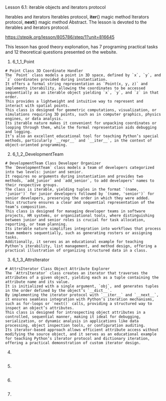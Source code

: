 Lesson 6.1: iterable objects and iterators protocol

Iterables and iterators
Iterables protocol, **iter**() magic method
Iterators protocol, **next**() magic method
Abstract. The lesson is devoted to the iterables and iterators protocol.

https://stepik.org/lesson/805786/step/1?unit=816645

This lesson has good theory explonation, has 7 programing practical tasks and 12 theoretical questions presented on the website.

1. 6_1_1_Point

```
# Point Class 3D Coordinate Handler
The `Point` class models a point in 3D space, defined by `x`, `y`, and `z` coordinates provided during instantiation.
It offers a formal string representation as `Point(x, y, z)` and implements iterability, allowing the coordinates to be accessed sequentially as an iterable object yielding `x`, `y`, and `z` in that order.
This provides a lightweight and intuitive way to represent and interact with spatial points.
This class is designed for geometric computations, visualization, or simulations requiring 3D points, such as in computer graphics, physics engines, or data analysis.
Its iterable nature makes it convenient for unpacking coordinates or looping through them, while the formal representation aids debugging and logging.
It’s also an excellent educational tool for teaching Python’s special methods, particularly `__repr__` and `__iter__`, in the context of object-oriented programming.

```

2. 6_1_2_DevelopmentTeam

```
# DevelopmentTeam Class Developer Organizer
The `DevelopmentTeam` class models a team of developers categorized into two levels: junior and senior.
It requires no arguments during instantiation and provides two methods, `add_junior` and `add_senior`, to add developers’ names to their respective groups.
The class is iterable, yielding tuples in the format `(name, 'junior')` for junior developers followed by `(name, 'senior')` for senior developers, preserving the order in which they were added.
This structure ensures a clear and sequential representation of the team’s composition.
This class is designed for managing developer teams in software projects, HR systems, or organizational tools, where distinguishing between junior and senior roles is crucial for task allocation, reporting, or team planning.
Its iterable nature simplifies integration into workflows that process team members sequentially, such as generating rosters or assigning tasks.
Additionally, it serves as an educational example for teaching Python’s iterability, list management, and method design, offering a practical illustration of organizing structured data in a class.
```

3. 6_1_3_AttrsIterator

```
# AttrsIterator Class Object Attribute Explorer
The `AttrsIterator` class creates an iterator that traverses the attributes of a given object, yielding each as a tuple containing the attribute name and its value.
It is initialized with a single argument, `obj`, and generates tuples in the order defined by the object’s `__dict__`.
By implementing the iterator protocol with `__iter__` and `__next__`, it ensures seamless integration with Python’s iteration mechanisms, such as for-loops or `next()` calls, providing a structured way to inspect an object’s attributes.
This class is designed for introspecting object attributes in a controlled, sequential manner, making it ideal for debugging, serialization, or dynamic analysis in applications like data processing, object inspection tools, or configuration auditing.
Its iterator-based approach allows efficient attribute access without modifying the source object, and it serves as an educational example for teaching Python’s iterator protocol and dictionary iteration, offering a practical demonstration of custom iterator design.
```

4.

```

```

5.

```

```

6.

```

```

7.

```

```
